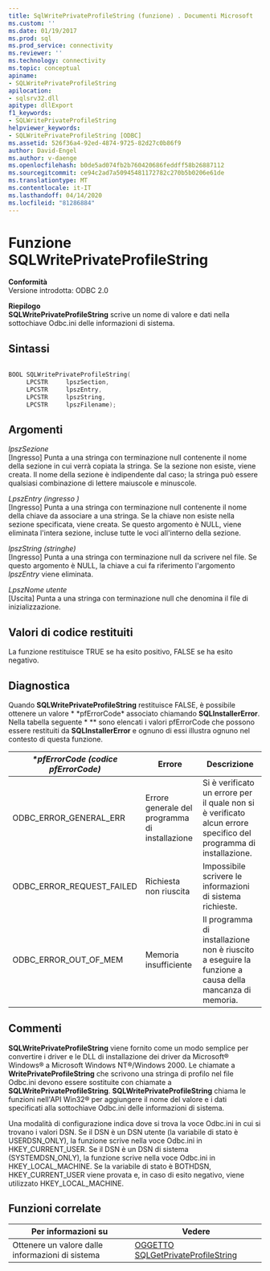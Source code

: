 ```yaml
---
title: SqlWritePrivateProfileString (funzione) . Documenti Microsoft
ms.custom: ''
ms.date: 01/19/2017
ms.prod: sql
ms.prod_service: connectivity
ms.reviewer: ''
ms.technology: connectivity
ms.topic: conceptual
apiname:
- SQLWritePrivateProfileString
apilocation:
- sqlsrv32.dll
apitype: dllExport
f1_keywords:
- SQLWritePrivateProfileString
helpviewer_keywords:
- SQLWritePrivateProfileString [ODBC]
ms.assetid: 526f36a4-92ed-4874-9725-82d27c0b86f9
author: David-Engel
ms.author: v-daenge
ms.openlocfilehash: b0de5ad074fb2b760420686feddff58b26887112
ms.sourcegitcommit: ce94c2ad7a50945481172782c270b5b0206e61de
ms.translationtype: MT
ms.contentlocale: it-IT
ms.lasthandoff: 04/14/2020
ms.locfileid: "81286884"
---
```

# <a name="sqlwriteprivateprofilestring-function"></a>Funzione SQLWritePrivateProfileString
**Conformità**  
 Versione introdotta: ODBC 2.0  
  
 **Riepilogo**  
 **SQLWritePrivateProfileString** scrive un nome di valore e dati nella sottochiave Odbc.ini delle informazioni di sistema.  
  
## <a name="syntax"></a>Sintassi  
  
```cpp  
  
BOOL SQLWritePrivateProfileString(  
     LPCSTR     lpszSection,  
     LPCSTR     lpszEntry,  
     LPCSTR     lpszString,  
     LPCSTR     lpszFilename);  
```  
  
## <a name="arguments"></a>Argomenti  
 *lpszSezione*  
 [Ingresso] Punta a una stringa con terminazione null contenente il nome della sezione in cui verrà copiata la stringa. Se la sezione non esiste, viene creata. Il nome della sezione è indipendente dal caso; la stringa può essere qualsiasi combinazione di lettere maiuscole e minuscole.  
  
 *LpszEntry (ingresso )*  
 [Ingresso] Punta a una stringa con terminazione null contenente il nome della chiave da associare a una stringa. Se la chiave non esiste nella sezione specificata, viene creata. Se questo argomento è NULL, viene eliminata l'intera sezione, incluse tutte le voci all'interno della sezione.  
  
 *lpszString (stringhe)*  
 [Ingresso] Punta a una stringa con terminazione null da scrivere nel file. Se questo argomento è NULL, la chiave a cui fa riferimento l'argomento *lpszEntry* viene eliminata.  
  
 *LpszNome utente*  
 [Uscita] Punta a una stringa con terminazione null che denomina il file di inizializzazione.  
  
## <a name="returns"></a>Valori di codice restituiti  
 La funzione restituisce TRUE se ha esito positivo, FALSE se ha esito negativo.  
  
## <a name="diagnostics"></a>Diagnostica  
 Quando **SQLWritePrivateProfileString** restituisce FALSE, è possibile ottenere un valore * \*pfErrorCode* associato chiamando **SQLInstallerError**. Nella tabella seguente * \** sono elencati i valori pfErrorCode che possono essere restituiti da **SQLInstallerError** e ognuno di essi illustra ognuno nel contesto di questa funzione.  
  
|*\*pfErrorCode (codice pfErrorCode)*|Errore|Descrizione|  
|---------------------|-----------|-----------------|  
|ODBC_ERROR_GENERAL_ERR|Errore generale del programma di installazione|Si è verificato un errore per il quale non si è verificato alcun errore specifico del programma di installazione.|  
|ODBC_ERROR_REQUEST_FAILED|Richiesta non riuscita|Impossibile scrivere le informazioni di sistema richieste.|  
|ODBC_ERROR_OUT_OF_MEM|Memoria insufficiente|Il programma di installazione non è riuscito a eseguire la funzione a causa della mancanza di memoria.|  
  
## <a name="comments"></a>Commenti  
 **SQLWritePrivateProfileString** viene fornito come un modo semplice per convertire i driver e le DLL di installazione dei driver da Microsoft® Windows® a Microsoft Windows NT®/Windows 2000. Le chiamate a **WritePrivateProfileString** che scrivono una stringa di profilo nel file Odbc.ini devono essere sostituite con chiamate a **SQLWritePrivateProfileString**. **SQLWritePrivateProfileString** chiama le funzioni nell'API Win32® per aggiungere il nome del valore e i dati specificati alla sottochiave Odbc.ini delle informazioni di sistema.  
  
 Una modalità di configurazione indica dove si trova la voce Odbc.ini in cui si trovano i valori DSN. Se il DSN è un DSN utente (la variabile di stato è USERDSN_ONLY), la funzione scrive nella voce Odbc.ini in HKEY_CURRENT_USER. Se il DSN è un DSN di sistema (SYSTEMDSN_ONLY), la funzione scrive nella voce Odbc.ini in HKEY_LOCAL_MACHINE. Se la variabile di stato è BOTHDSN, HKEY_CURRENT_USER viene provata e, in caso di esito negativo, viene utilizzato HKEY_LOCAL_MACHINE.  
  
## <a name="related-functions"></a>Funzioni correlate  
  
|Per informazioni su|Vedere|  
|---------------------------|---------|  
|Ottenere un valore dalle informazioni di sistema|[OGGETTO SQLGetPrivateProfileString](../../../odbc/reference/syntax/sqlgetprivateprofilestring-function.md)|
